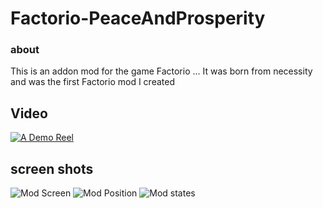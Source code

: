 # Factorio-PeaceAndProsperity

### about
This is an addon mod for the game Factorio ...
It was born from necessity and was the first Factorio mod I created
## Video
[![A Demo Reel](https://img.youtube.com/vi/9-d4dTXtzPE/0.jpg)](https://www.youtube.com/watch?v=9-d4dTXtzPE&feature=youtu.be)
## screen shots
![Mod Screen](https://github.com/joranbeasley/Factorio-PeaceAndProsperity/raw/master/screenshots/ModScreen.png "Its here")
![Mod Position](https://github.com/joranbeasley/Factorio-PeaceAndProsperity/raw/master/screenshots/BarPositionAndSize.png "Its here")
![Mod states](https://github.com/joranbeasley/Factorio-PeaceAndProsperity/raw/master/screenshots/states.png "Its here")

